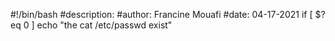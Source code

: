 #!/bin/bash
#description:
#author: Francine Mouafi
#date: 04-17-2021
if [ $? eq 0 ]
echo "the cat /etc/passwd exist"

